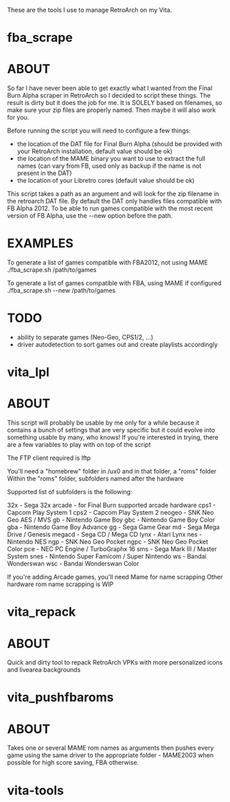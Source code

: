 These are the tools I use to manage RetroArch on my Vita.

# fba_scrape

ABOUT
=====

So far I have never been able to get exactly what I wanted from the Final Burn Alpha scraper in RetroArch so I decided to script these things. The result is dirty but it does the job for me. It is SOLELY based on filenames, so make sure your zip files are properly named. Then maybe it will also work for you.

Before running the script you will need to configure a few things: 
- the location of the DAT file for Final Burn Alpha (should be provided with your RetroArch installation, default value should be ok)
- the location of the MAME binary you want to use to extract the full names (can vary from FB, used only as backup if the name is not present in the DAT)
- the location of your Libretro cores (default value should be ok)

This script takes a path as an argument and will look for the zip filename in the retroarch DAT file. By default the DAT only handles files compatible with FB Alpha 2012. To be able to run games compatible with the most recent version of FB Alpha, use the --new option before the path.

EXAMPLES
========

To generate a list of games compatible with FBA2012, not using MAME
./fba_scrape.sh /path/to/games

To generate a list of games compatible with FBA, using MAME if configured
./fba_scrape.sh --new /path/to/games

TODO
====

- ability to separate games (Neo-Geo, CPS1/2, ...)
- driver autodetection to sort games out and create playlists accordingly

# vita_lpl

ABOUT
=====

This script will probably be usable by me only for a while because it contains a bunch of settings that are very specific but it could evolve into something usable by many, who knows!
If you're interested in trying, there are a few variables to play with on top of the script

The FTP client required is lftp

You'll need a "homebrew" folder in /ux0 and in that folder, a "roms" folder
Within the "roms" folder, subfolders named after the hardware

Supported list of subfolders is the following:

32x - Sega 32x
arcade - for Final Burn supported arcade hardware
cps1 - Capcom Play System 1
cps2 - Capcom Play System 2
neogeo - SNK Neo Geo AES / MVS
gb - Nintendo Game Boy
gbc - Nintendo Game Boy Color
gba - Nintendo Game Boy Advance
gg - Sega Game Gear
md - Sega Mega Drive / Genesis
megacd - Sega CD / Mega CD
lynx - Atari Lynx
nes - Nintendo NES
ngp - SNK Neo Geo Pocket
ngpc - SNK Neo Geo Pocket Color
pce - NEC PC Engine / TurboGraphx 16
sms - Sega Mark III / Master System
snes - Nintendo Super Famicom / Super Nintendo
ws - Bandai Wonderswan
wsc - Bandai Wonderswan Color

If you're adding Arcade games, you'll need Mame for name scrapping
Other hardware rom name scrapping is WIP


# vita_repack

ABOUT
=====

Quick and dirty tool to repack RetroArch VPKs with more personalized icons and livearea backgrounds

# vita_pushfbaroms

ABOUT
=====

Takes one or several MAME rom names as arguments then pushes every game using the same driver to the appropriate folder - MAME2003 when possible for high score saving, FBA otherwise.
# vita-tools
